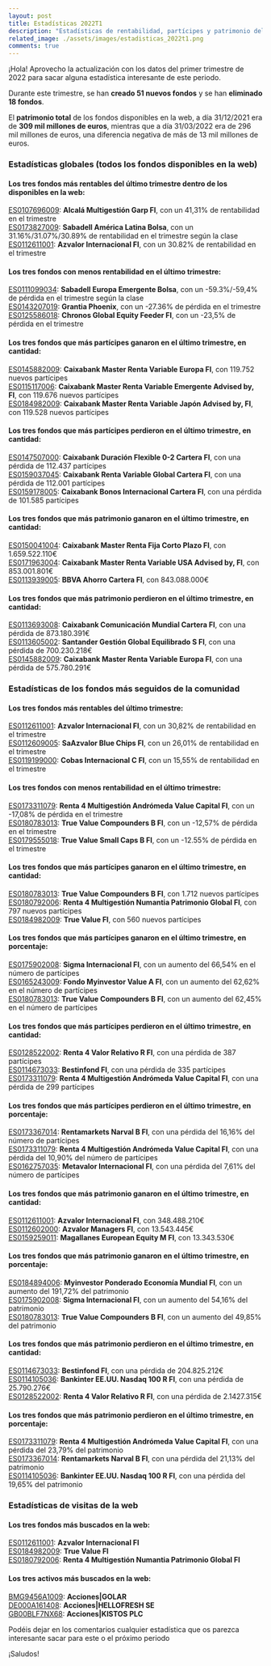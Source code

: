 ```yaml
---
layout: post
title: Estadísticas 2022T1
description: "Estadísticas de rentabilidad, partícipes y patrimonio del primer trimestre de 2022"
related_image: ./assets/images/estadisticas_2022t1.png
comments: true
---
```

¡Hola! Aprovecho la actualización con los datos del primer trimestre de 2022 para sacar alguna estadística interesante de este periodo.

Durante este trimestre, se han **creado 51 nuevos fondos** y se han **eliminado 18 fondos**.  
  
El **patrimonio total** de los fondos disponibles en la web, a día 31/12/2021 era de **309 mil millones de euros**, mientras que a día 31/03/2022 era de 296 mil millones de euros, una diferencia negativa de más de 13 mil millones de euros.  

### **Estadísticas globales** (todos los fondos disponibles en la web)  
  
#### Los tres **fondos más rentables** del último trimestre dentro de los disponibles en la web:

[ES0107696009](./fondos/ES0107696009.html): **Alcalá Multigestión Garp FI**, con un 41,31% de rentabilidad en el trimestre  
[ES0173827009](./fondos/ES0173827009.html): **Sabadell América Latina Bolsa**, con un 31.16%/31.07%/30.89% de rentabilidad en el trimestre según la clase  
[ES0112611001](./fondos/ES0112611001.html): **Azvalor Internacional FI**, con un 30.82% de rentabilidad en el trimestre  

#### Los tres **fondos con menos rentabilidad** en el último trimestre:

[ES0111099034](./fondos/ES0111099034.html): **Sabadell Europa Emergente Bolsa**, con un -59.3%/-59,4% de pérdida en el trimestre según la clase  
[ES0143207019](./fondos/ES0143207019.html): **Grantia Phoenix**, con un -27.36% de pérdida en el trimestre  
[ES0125586018](./fondos/ES0125586018.html): **Chronos Global Equity Feeder FI**, con un -23,5% de pérdida en el trimestre   

#### Los tres **fondos que más partícipes ganaron** en el último trimestre, en cantidad:

[ES0145882009](./fondos/ES0145882009.html): **Caixabank Master Renta Variable Europa FI**, con 119.752 nuevos partícipes  
[ES0115117006](./fondos/ES0115117006.html): **Caixabank Master Renta Variable Emergente Advised by, FI**, con 119.676 nuevos partícipes  
[ES0184982009](./fondos/ES0184982009.html): **Caixabank Master Renta Variable Japón Advised by, FI**, con 119.528 nuevos partícipes  

#### Los tres **fondos que más partícipes perdieron** en el último trimestre, en cantidad:

[ES0147507000](./fondos/ES0147507000.html): **Caixabank Duración Flexible 0-2 Cartera FI**, con una pérdida de 112.437 partícipes  
[ES0159037045](./fondos/ES0159037045.html): **Caixabank Renta Variable Global Cartera FI**, con una pérdida de 112.001 partícipes  
[ES0159178005](./fondos/ES0159178005.html): **Caixabank Bonos Internacional Cartera FI**, con una pérdida de 101.585 partícipes  

#### Los tres **fondos que más patrimonio ganaron** en el último trimestre, en cantidad:

[ES0150041004](./fondos/ES0150041004.html): **Caixabank Master Renta Fija Corto Plazo FI**, con 1.659.522.110€  
[ES0171963004](./fondos/ES0171963004.html): **Caixabank Master Renta Variable USA Advised by, FI**, con 853.001.801€  
[ES0113939005](./fondos/ES0113939005.html): **BBVA Ahorro Cartera FI**, con 843.088.000€  

#### Los tres **fondos que más patrimonio perdieron** en el último trimestre, en cantidad:

[ES0113693008](./fondos/ES0113693008.html): **Caixabank Comunicación Mundial Cartera FI**, con una pérdida de 873.180.391€  
[ES0113605002](./fondos/ES0113605002.html): **Santander Gestión Global Equilibrado S FI**, con una pérdida de 700.230.218€  
[ES0145882009](./fondos/ES0145882009.html): **Caixabank Master Renta Variable Europa FI**, con una pérdida de 575.780.291€  
  
  
### **Estadísticas de los fondos más seguidos de la comunidad**  
  
#### Los tres **fondos más rentables** del último trimestre:

[ES0112611001](./fondos/ES0112611001.html): **Azvalor Internacional FI**, con un 30,82% de rentabilidad en el trimestre  
[ES0112609005](./fondos/ES0112609005.html): **SaAzvalor Blue Chips FI**, con un 26,01% de rentabilidad en el trimestre  
[ES0119199000](./fondos/ES0119199000.html): **Cobas Internacional C FI**, con un 15,55% de rentabilidad en el trimestre  

#### Los tres **fondos con menos rentabilidad** en el último trimestre:

[ES0173311079](./fondos/ES0173311079.html): **Renta 4 Multigestión Andrómeda Value Capital FI**, con un -17,08% de pérdida en el trimestre  
[ES0180783013](./fondos/ES0180783013.html): **True Value Compounders B FI**, con un -12,57% de pérdida en el trimestre  
[ES0179555018](./fondos/ES0179555018.html): **True Value Small Caps B FI**, con un -12.55% de pérdida en el trimestre  

#### Los tres **fondos que más partícipes ganaron** en el último trimestre, en **cantidad**:

[ES0180783013](./fondos/ES0180783013.html): **True Value Compounders B FI**, con 1.712 nuevos partícipes  
[ES0180792006](./fondos/ES0180792006.html): **Renta 4 Multigestión Numantia Patrimonio Global FI**, con 797 nuevos partícipes  
[ES0184982009](./fondos/ES0184982009.html): **True Value FI**, con 560 nuevos partícipes  

#### Los tres **fondos que más partícipes ganaron** en el último trimestre, en **porcentaje**:

[ES0175902008](./fondos/ES0175902008.html): **Sigma Internacional FI**, con un aumento del 66,54% en el número de partícipes  
[ES0165243009](./fondos/ES0165243009.html): **Fondo Myinvestor Value A FI**, con un aumento del 62,62% en el número de partícipes  
[ES0180783013](./fondos/ES0180783013.html): **True Value Compounders B FI**, con un aumento del 62,45% en el número de partícipes  

#### Los tres **fondos que más partícipes perdieron** en el último trimestre, en **cantidad**:

[ES0128522002](./fondos/ES0128522002.html): **Renta 4 Valor Relativo R FI**, con una pérdida de 387 partícipes  
[ES0114673033](./fondos/ES0114673033.html): **Bestinfond FI**, con una pérdida de 335 partícipes  
[ES0173311079](./fondos/ES0173311079.html): **Renta 4 Multigestión Andrómeda Value Capital FI**, con una pérdida de 299 partícipes  

#### Los tres **fondos que más partícipes perdieron** en el último trimestre, en **porcentaje**:

[ES0173367014](./fondos/ES0173367014.html): **Rentamarkets Narval B FI**, con una pérdida del 16,16% del número de partícipes  
[ES0173311079](./fondos/ES0173311079.html): **Renta 4 Multigestión Andrómeda Value Capital FI**, con una pérdida del 10,90% del número de partícipes  
[ES0162757035](./fondos/ES0162757035.html): **Metavalor Internacional FI**, con una pérdida del 7,61% del número de partícipes  

#### Los tres **fondos que más patrimonio ganaron** en el último trimestre, en **cantidad**:

[ES0112611001](./fondos/ES0112611001.html): **Azvalor Internacional FI**, con 348.488.210€  
[ES0112602000](./fondos/ES0112602000.html): **Azvalor Managers FI**, con 13.543.445€  
[ES0159259011](./fondos/ES0159259011.html): **Magallanes European Equity M FI**, con 13.343.530€  

#### Los tres **fondos que más patrimonio ganaron** en el último trimestre, en **porcentaje**:

[ES0184894006](./fondos/ES0184894006.html): **Myinvestor Ponderado Economía Mundial FI**, con un aumento del 191,72% del patrimonio  
[ES0175902008](./fondos/ES0175902008.html): **Sigma Internacional FI**, con un aumento del 54,16% del patrimonio  
[ES0180783013](./fondos/ES0180783013.html): **True Value Compounders B FI**, con un aumento del 49,85% del patrimonio  

#### Los tres **fondos que más patrimonio perdieron** en el último trimestre, en **cantidad**:

[ES0114673033](./fondos/ES0114673033.html): **Bestinfond FI**, con una pérdida de 204.825.212€  
[ES0114105036](./fondos/ES0114105036.html): **Bankinter EE.UU. Nasdaq 100 R FI**, con una pérdida de 25.790.276€  
[ES0128522002](./fondos/ES0128522002.html): **Renta 4 Valor Relativo R FI**, con una pérdida de 2.1427.315€  

#### Los tres **fondos que más patrimonio perdieron** en el último trimestre, en **porcentaje**:

[ES0173311079](./fondos/ES0173311079.html): **Renta 4 Multigestión Andrómeda Value Capital FI**, con una pérdida del 23,79% del patrimonio  
[ES0173367014](./fondos/ES0173367014.html): **Rentamarkets Narval B FI**, con una pérdida del 21,13% del patrimonio  
[ES0114105036](./fondos/ES0114105036.html): **Bankinter EE.UU. Nasdaq 100 R FI**, con una pérdida del 19,65% del patrimonio  

### **Estadísticas de visitas de la web**

#### Los tres **fondos más buscados** en la web:

[ES0112611001](./fondos/ES0112611001.html): **Azvalor Internacional FI**  
[ES0184982009](./fondos/ES0184982009.html): **True Value FI**  
[ES0180792006](./fondos/ES0180792006.html): **Renta 4 Multigestión Numantia Patrimonio Global FI**  

#### Los tres **activos más buscados** en la web:

[BMG9456A1009](./activos/BMG9456A1009.html): **Acciones\|GOLAR**  
[DE000A161408](./activos/DE000A161408.html): **Acciones\|HELLOFRESH SE**  
[GB00BLF7NX68](./activos/GB00BLF7NX68.html): **Acciones\|KISTOS PLC**  

Podéis dejar en los comentarios cualquier estadística que os parezca interesante sacar para este o el próximo periodo

¡Saludos!